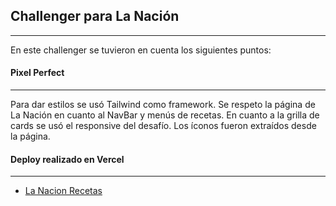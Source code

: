 ## Challenger para La Nación
-------------
En este challenger se tuvieron en cuenta los siguientes puntos:

#### Pixel Perfect
-------------
Para dar estilos se usó Tailwind como framework. Se respeto la página de La Nación en cuanto al NavBar y menús de recetas. En cuanto a la grilla de cards se usó el responsive del desafío. Los íconos fueron extraídos desde la página.


#### Deploy realizado en Vercel
-------------
- [ La Nacion Recetas ]( https:/// )
